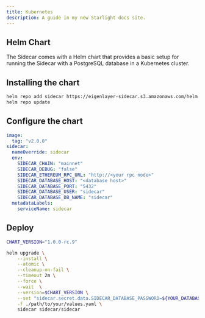 ```yaml
---
title: Kubernetes
description: A guide in my new Starlight docs site.
---
```


## Helm Chart

The Sidecar comes with a Helm chart that provides a basic setup for running the Sidecar with a PostgreSQL database in a Kubernetes cluster.

## Installing the chart

```bash
helm repo add sidecar https://eigenlayer-sidecar.s3.amazonaws.com/helm  
helm repo update
```

## Configure the chart

```yaml
image:
  tag: "v2.0.0"
sidecar:
  nameOverride: sidecar
  env:
    SIDECAR_CHAIN: "mainnet"
    SIDECAR_DEBUG: "false"
    SIDECAR_ETHEREUM_RPC_URL: "http://<your rpc node>"
    SIDECAR_DATABASE_HOST: "<database host>"
    SIDECAR_DATABASE_PORT: "5432"
    SIDECAR_DATABASE_USER: "sidecar"
    SIDECAR_DATABASE_DB_NAME: "sidecar"
  metadataLabels:
    serviceName: sidecar
```

## Deploy

```bash
CHART_VERSION="1.0.0-rc.9"

helm upgrade \
    --install \
    --atomic \
    --cleanup-on-fail \
    --timeout 2m \
    --force \
    --wait  \
    --version=$CHART_VERSION \
    --set "sidecar.secret.data.SIDECAR_DATABASE_PASSWORD=${YOUR_DATABASE_PASSWORD}" \
    -f ./path/to/your/values.yaml \
    sidecar sidecar/sidecar
```
